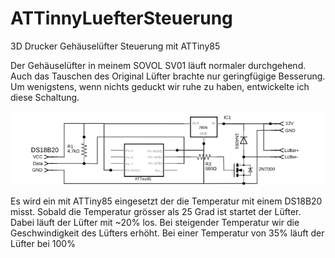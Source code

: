 # ATTinnyLuefterSteuerung
3D Drucker Gehäuselüfter Steuerung mit ATTiny85

Der Gehäuselüfter in meinem SOVOL SV01 läuft normaler durchgehend. Auch das Tauschen des Original Lüfter brachte nur geringfügige Besserung. Um wenigstens, wenn nichts geduckt wir ruhe zu haben, entwickelte ich diese Schaltung.

<img src="GehäuseLüfterSteuerung_Schaltplan.svg">

Es wird ein mit ATTiny85 eingesetzt der die Temperatur mit einem DS18B20 misst. Sobald die Temperatur grösser als 25 Grad ist startet der Lüfter. Dabei läuft der Lüfter mit ~20% los. Bei steigender Temperatur wir die Geschwindigkeit des Lüfters erhöht. Bei einer Temperatur von 35% läuft der Lüfter bei 100%
